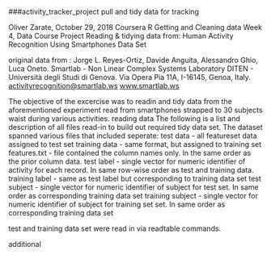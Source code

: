 ###activity_tracker_project
pull and tidy data for tracking

Oliver Zarate,  October 29, 2018 
Coursera R Getting and Cleaning data Week 4, Data Course Project
Reading & tidying data from:
Human Activity Recognition Using Smartphones Data Set   

original data from :
Jorge L. Reyes-Ortiz, Davide Anguita, Alessandro Ghio, Luca Oneto.
Smartlab - Non Linear Complex Systems Laboratory
DITEN - Università degli Studi di Genova.
Via Opera Pia 11A, I-16145, Genoa, Italy.
activityrecognition@smartlab.ws
www.smartlab.ws

The objective of the excercise was to readin and tidy data from the 
aforementioned experiment read from smartphones strapped to 30 subjects waist during various 
activities. 
reading data
The following is a list and description of all files read-in to build out required tidy data set.
The dataset spanned various files that included seperate:
test data - all featureset data assigned to test set
training data - same format, but assigned to training set
features.txt - file contained the column names only. In the same order as the prior column data.
test label - single vector for numeric identifier of activity for each record. In same row-wise order
             as test and training data.
training label - same as test label  but corresponding to training data set
test subject - single vector for numeric identifier of subject for test set. In same order as 
                  corresponding training data set
training subject - single vector for numeric identifier of subject for training set set. In same order as 
                  corresponding training data set
                  
                  
                  
                  


test and training data set were read in via readtable commands.

additional 


